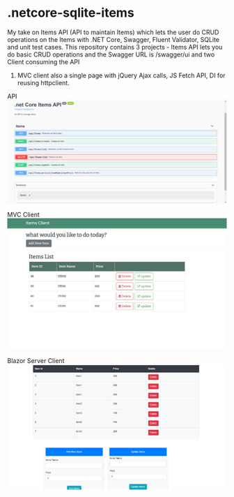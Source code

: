 # .netcore-sqlite-items
My take on Items API (API to maintain Items) which lets the user do CRUD operations on the Items with .NET Core, Swagger, Fluent Validator, SQLite and unit test cases.
This repository contains 3 projects - Items API  lets you do basic CRUD operations and the Swagger URL is /swagger/ui and two Client consuming the API
1. MVC client also a single page with jQuery Ajax calls, JS Fetch API, DI for reusing httpclient.

API
![](ItemsAPI/Images/ItemsAPI.png)

MVC Client
![](ItemsAPI/Images/itemsClient.png)

Blazor Server Client
![](ItemsAPI/Images/BlazorClient.png)
